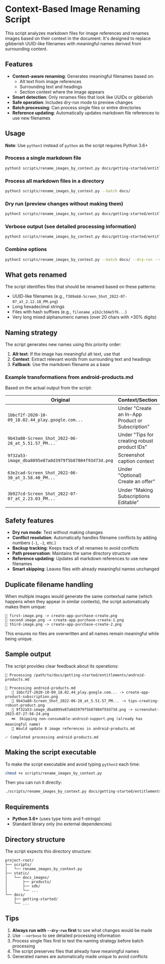 # Context-Based Image Renaming Script

This script analyzes markdown files for image references and renames images based on their context in the document. It's designed to replace gibberish UUID-like filenames with meaningful names derived from surrounding content.

## Features

- **Context-aware renaming**: Generates meaningful filenames based on:
  - Alt text from image references
  - Surrounding text and headings
  - Section context where the image appears
- **Smart detection**: Only renames files that look like UUIDs or gibberish
- **Safe operation**: Includes dry-run mode to preview changes
- **Batch processing**: Can process single files or entire directories
- **Reference updating**: Automatically updates markdown file references to use new filenames

## Usage

**Note**: Use `python3` instead of `python` as the script requires Python 3.6+

### Process a single markdown file

```bash
python3 scripts/rename_images_by_context.py docs/getting-started/entitlements/android-products.md
```

### Process all markdown files in a directory

```bash
python3 scripts/rename_images_by_context.py --batch docs/
```

### Dry run (preview changes without making them)

```bash
python3 scripts/rename_images_by_context.py docs/getting-started/entitlements/android-products.md --dry-run
```

### Verbose output (see detailed processing information)

```bash
python3 scripts/rename_images_by_context.py docs/getting-started/entitlements/android-products.md --verbose
```

### Combine options

```bash
python3 scripts/rename_images_by_context.py --batch docs/ --dry-run --verbose
```

## What gets renamed

The script identifies files that should be renamed based on these patterns:

- UUID-like filenames (e.g., `f309ab8-Screen_Shot_2022-07-07_at_2.12.18_PM.png`)
- Long hexadecimal strings
- Files with hash suffixes (e.g., `filename_a1b2c3d4e5f6...`)
- Very long mixed alphanumeric names (over 20 chars with >30% digits)

## Naming strategy

The script generates new names using this priority order:

1. **Alt text**: If the image has meaningful alt text, use that
2. **Context**: Extract relevant words from surrounding text and headings
3. **Fallback**: Use the markdown filename as a base

### Example transformations from android-products.md

Based on the actual output from the script:

| Original                                             | Context/Section                                  | New Name                                         |
| ---------------------------------------------------- | ------------------------------------------------ | ------------------------------------------------ |
| `1bbcf2f-2020-10-09_18.02.44_play.google.com...`     | Under "Create an In-App Product or Subscription" | `create-app-product-subscription.png`            |
| `9b43a80-Screen_Shot_2022-06-28_at_5.51.57_PM...`    | Under "Tips for creating robust product IDs"     | `tips-creating-robust-product.png`               |
| `9f32a53-image_dba8895e87a0d3979f5b87804f93d73d.png` | Screenshot caption context                       | `screenshot-2023-07-27-56-24.png`                |
| `63e2cad-Screen_Shot_2022-06-30_at_3.58.40_PM...`    | Under "Optional) Create an offer"                | `optional-create-offer-you.png`                  |
| `3b927cd-Screen_Shot_2022-07-07_at_2.23.03_PM...`    | Under "Making Subscriptions Editable"            | `making-subscriptions-editable-inappproduct.png` |

## Safety features

- **Dry run mode**: Test without making changes
- **Conflict resolution**: Automatically handles filename conflicts by adding numbers (`-1`, `-2`, etc.)
- **Backup tracking**: Keeps track of all renames to avoid conflicts
- **Path preservation**: Maintains the same directory structure
- **Reference updating**: Updates all markdown references to use new filenames
- **Smart skipping**: Leaves files with already meaningful names unchanged

## Duplicate filename handling

When multiple images would generate the same contextual name (which happens when they appear in similar contexts), the script automatically makes them unique:

```
🔄 first-image.png -> create-app-purchase-create.png
🔄 second-image.png -> create-app-purchase-create-1.png
🔄 third-image.png -> create-app-purchase-create-2.png
```

This ensures no files are overwritten and all names remain meaningful while being unique.

## Sample output

The script provides clear feedback about its operations:

```
🚀 Processing /path/to/docs/getting-started/entitlements/android-products.md

📄 Processing android-products.md
   🔄 1bbcf2f-2020-10-09_18.02.44_play.google.com... -> create-app-product-subscription.png
   🔄 9b43a80-Screen_Shot_2022-06-28_at_5.51.57_PM... -> tips-creating-robust-product.png
   🔄 9f32a53-image_dba8895e87a0d3979f5b87804f93d73d.png -> screenshot-2023-07-27-56-24.png
   ⏭️  Skipping non-consumable-android-support.png (already has meaningful name)
   🔄 Would update 8 image references in android-products.md

✅ Completed processing android-products.md
```

## Making the script executable

To make the script executable and avoid typing `python3` each time:

```bash
chmod +x scripts/rename_images_by_context.py
```

Then you can run it directly:

```bash
./scripts/rename_images_by_context.py docs/getting-started/entitlements/android-products.md --dry-run
```

## Requirements

- **Python 3.6+** (uses type hints and f-strings)
- Standard library only (no external dependencies)

## Directory structure

The script expects this directory structure:

```
project-root/
├── scripts/
│   └── rename_images_by_context.py
├── static/
│   └── docs_images/
│       ├── products/
│       ├── sdk/
│       └── ...
└── docs/
    ├── getting-started/
    └── ...
```

## Tips

1. **Always run with `--dry-run` first** to see what changes would be made
2. Use `--verbose` to see detailed processing information
3. Process single files first to test the naming strategy before batch processing
4. The script preserves files that already have meaningful names
5. Generated names are automatically made unique to avoid conflicts
